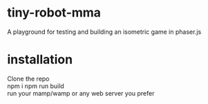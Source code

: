 # tiny-robot-mma
A playground for testing and building an isometric game in phaser.js


# installation
Clone the repo  
npm i
npm run build  
run your mamp/wamp or any web server you prefer  

